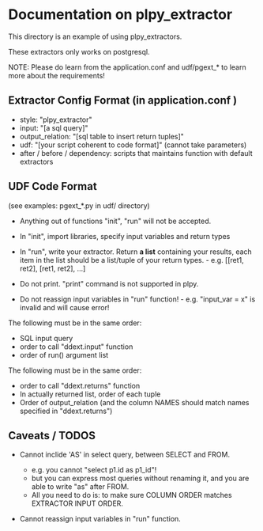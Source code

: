 Documentation on plpy_extractor
====

This directory is an example of using plpy_extractors.

These extractors only works on postgresql.

NOTE: Please do learn from the application.conf and udf/pgext_* to learn more about the requirements!



Extractor Config Format (in application.conf )
----
- style: "plpy_extractor"
- input: "[a sql query]"
- output_relation: "[sql table to insert return tuples]"
- udf: "[your script coherent to code format]"  (cannot take parameters)
- after / before / dependency: scripts that maintains function with default extractors


UDF Code Format
----

(see examples: pgext_*.py in udf/ directory)

- Anything out of functions "init", "run" will not be accepted.
- In "init", import libraries, specify input variables and return types
- In "run", write your extractor. Return **a list** containing your results, each item in the list should be a list/tuple of your return types.
        - e.g. [[ret1, ret2], [ret1, ret2], ...]

- Do not print. "print" command is not supported in plpy.
- Do not reassign input variables in "run" function!
        - e.g. "input_var = x" is invalid and will cause error!

The following must be in the same order:
- SQL input query
- order to call "ddext.input" function
- order of run() argument list

The following must be in the same order:
- order to call "ddext.returns" function
- In actually returned list, order of each tuple
- Order of output_relation (and the column NAMES should match names specified in "ddext.returns")


Caveats / TODOS
----
- Cannot inclide 'AS' in select query, between SELECT and FROM.
    - e.g. you cannot "select p1.id as p1_id"!
    - but you can express most queries without renaming it, and you are able to write "as" after FROM.
    - All you need to do is: to make sure COLUMN ORDER matches EXTRACTOR INPUT ORDER.

- Cannot reassign input variables in "run" function.

